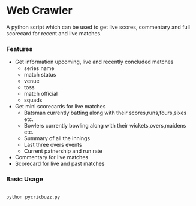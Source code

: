 # Web Crawler
A python script which can be used to get live scores, commentary and full scorecard for recent and live matches.

### Features
* Get information upcoming, live and recently concluded matches
  * series name
  * match status
  * venue
  * toss
  * match official
  * squads
* Get mini scorecards for live matches
  * Batsman currently batting along with their scores,runs,fours,sixes etc.
  * Bowlers currently bowling along with their wickets,overs,maidens etc.
  * Summary of all the innings
  * Last three overs events
  * Current patnership and run rate
* Commentary for live matches
* Scorecard for live and past matches 

### Basic Usage

```cmd

python pycricbuzz.py

```

